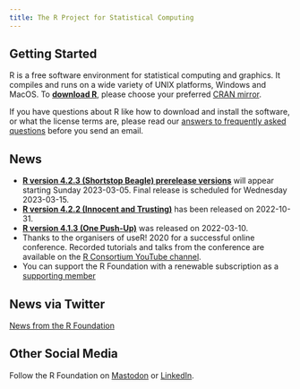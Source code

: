 ```yaml
---
title: The R Project for Statistical Computing
---
```


## Getting Started

R is a free software environment for statistical computing and graphics. It compiles and runs on a wide variety of UNIX platforms, Windows and MacOS. To **[download R](https://cran.r-project.org/mirrors.html)**, please choose your preferred [CRAN mirror](https://cran.r-project.org/mirrors.html).

If you have questions about R like how to download and install the software, or what the license terms are, please read our [answers to frequently asked questions](https://cran.R-project.org/faqs.html) before you send an email.

## News
-   [**R version 4.2.3 (Shortstop Beagle) prerelease versions**](http://cran.r-project.org/src/base-prerelease) will appear starting Sunday 2023-03-05. Final release is scheduled for Wednesday 2023-03-15. 
-   [**R version 4.2.2 (Innocent and Trusting)**](https://cran.r-project.org/src/base/R-4)
    has been released on 2022-10-31.
-   [**R version 4.1.3 (One Push-Up)**](https://cran.r-project.org/src/base/R-4)
    was released on 2022-03-10.
-   Thanks to the organisers of useR! 2020 for a successful online conference. Recorded tutorials and talks from the conference are available on the
    [R Consortium YouTube channel](https://www.youtube.com/channel/UC_R5smHVXRYGhZYDJsnXTwg/playlists).
- You can support the R Foundation with a renewable subscription as a
  [supporting member](https://www.r-project.org/foundation/donations.html)
  
## News via Twitter

<a class="twitter-timeline"
 href="https://twitter.com/_R_Foundation?ref_src=twsrc%5Etfw"
 data-width="400"
 data-show-replies="false"
 data-chrome="noheader,nofooter,noborders"
 data-dnt="true"
 data-tweet-limit="2">News from the R Foundation</a>
<script async
 src="https://platform.twitter.com/widgets.js"
 charset="utf-8"></script>
 
## Other Social Media

<!-- rel="me" required to verify on Mastodon -->
Follow the R Foundation on <a rel="me" href="https://fosstodon.org/@R_Foundation">Mastodon</a> or <a href="https://www.linkedin.com/company/the-r-foundation-for-statistical-computing">LinkedIn</a>.

<!--- (Boilerplate for release run-in)
-   [**R version 3.1.3 (Smooth Sidewalk) prerelease versions**](https://cran.r-project.org/src/base-prerelease/) will appear starting February 28. Final release is scheduled for 2015-03-09.
-->
